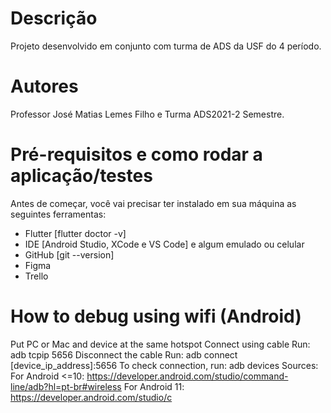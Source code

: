 # Descrição
Projeto desenvolvido em conjunto com turma de ADS da USF do 4 período.

# Autores
Professor José Matias Lemes Filho e Turma ADS2021-2 Semestre.

# Pré-requisitos e como rodar a aplicação/testes

Antes de começar, você vai precisar ter instalado em sua máquina as seguintes ferramentas:
- Flutter [flutter doctor -v]
- IDE [Android Studio, XCode e VS Code] e algum emulado ou celular 
- GitHub [git --version]
- Figma
- Trello

# How to debug using wifi (Android)

Put PC or Mac and device at the same hotspot
Connect using cable
Run: adb tcpip 5656
Disconnect the cable
Run: adb connect [device_ip_address]:5656
To check connection, run: adb devices
Sources:
For Android <=10: https://developer.android.com/studio/command-line/adb?hl=pt-br#wireless
For Android 11: https://developer.android.com/studio/c